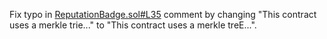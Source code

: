 Fix typo in [ReputationBadge.sol#L35](https://github.com/code-423n4/2023-07-arcade/blob/f8ac4e7c4fdea559b73d9dd5606f618d4e6c73cd/contracts/nft/ReputationBadge.sol#L35) comment by changing "This contract uses a merkle trie..." to "This contract uses a merkle treE...".